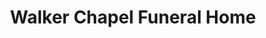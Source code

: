 ---
title: "Walker Chapel Funeral Home"
url: /fultondale/walker-chapel-funeral-home/
shop: Bestattungen
---